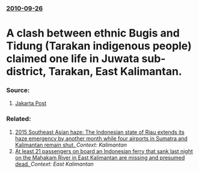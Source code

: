 ### [2010-09-26](/news/2010/09/26/index.md)

# A clash between ethnic Bugis and Tidung (Tarakan indigenous people) claimed one life in Juwata sub-district, Tarakan, East Kalimantan. 




### Source:

1. [Jakarta Post](http://www.thejakartapost.com/news/2010/09/27/one-killed-ethnic-clash-east-kalimantan.html)

### Related:

1. [2015 Southeast Asian haze: The Indonesian state of Riau extends its haze emergency by another month while four airports in Sumatra and Kalimantan remain shut. ](/news/2015/11/2/2015-southeast-asian-haze-the-indonesian-state-of-riau-extends-its-haze-emergency-by-another-month-while-four-airports-in-sumatra-and-kalim.md) _Context: Kalimantan_
2. [At least 21 passengers on board an Indonesian ferry that sank last night on the Mahakam River in East Kalimantan are missing and presumed dead. ](/news/2012/09/14/at-least-21-passengers-on-board-an-indonesian-ferry-that-sank-last-night-on-the-mahakam-river-in-east-kalimantan-are-missing-and-presumed-de.md) _Context: East Kalimantan_
